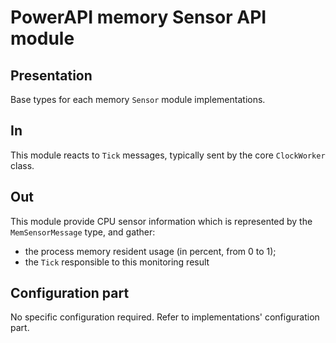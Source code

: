 # PowerAPI memory Sensor API module

## Presentation

Base types for each memory `Sensor` module implementations.

## In

This module reacts to `Tick` messages, typically sent by the core `ClockWorker` class.

## Out

This module provide CPU sensor information which is represented by the `MemSensorMessage` type, and gather:
* the process memory resident usage (in percent, from 0 to 1);
* the `Tick` responsible to this monitoring result

## Configuration part

No specific configuration required. Refer to implementations' configuration part.
